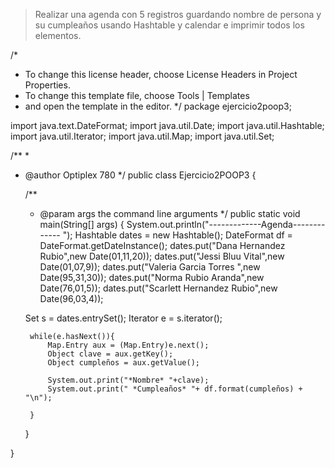 > Realizar una agenda con 5 registros guardando nombre de persona y su cumpleaños usando Hashtable y calendar e imprimir todos los elementos.

/*
 * To change this license header, choose License Headers in Project Properties.
 * To change this template file, choose Tools | Templates
 * and open the template in the editor.
 */
package ejercicio2poop3;

import java.text.DateFormat;
import java.util.Date;
import java.util.Hashtable;
import java.util.Iterator;
import java.util.Map;
import java.util.Set;


/**
 *
 * @author Optiplex 780
 */
public class Ejercicio2POOP3 {

    /**
     * @param args the command line arguments
     */
    public static void main(String[] args) {
        System.out.println("-------------Agenda------------- ");
    Hashtable dates = new Hashtable();
    DateFormat df = DateFormat.getDateInstance();
    dates.put("Dana Hernandez Rubio",new Date(01,11,20)); 
    dates.put("Jessi Bluu Vital",new Date(01,07,9));
    dates.put("Valeria Garcia Torres ",new Date(95,31,30));
    dates.put("Norma Rubio Aranda",new Date(76,01,5));
    dates.put("Scarlett Hernandez Rubio",new Date(96,03,4));
    
    
    Set s = dates.entrySet();
    Iterator e = s.iterator();
    
        while(e.hasNext()){
            Map.Entry aux = (Map.Entry)e.next();
            Object clave = aux.getKey();
            Object cumpleños = aux.getValue();
            
            System.out.print("*Nombre* "+clave);
            System.out.print(" *Cumpleaños* "+ df.format(cumpleños) + "\n");

        }
    }
    
}
